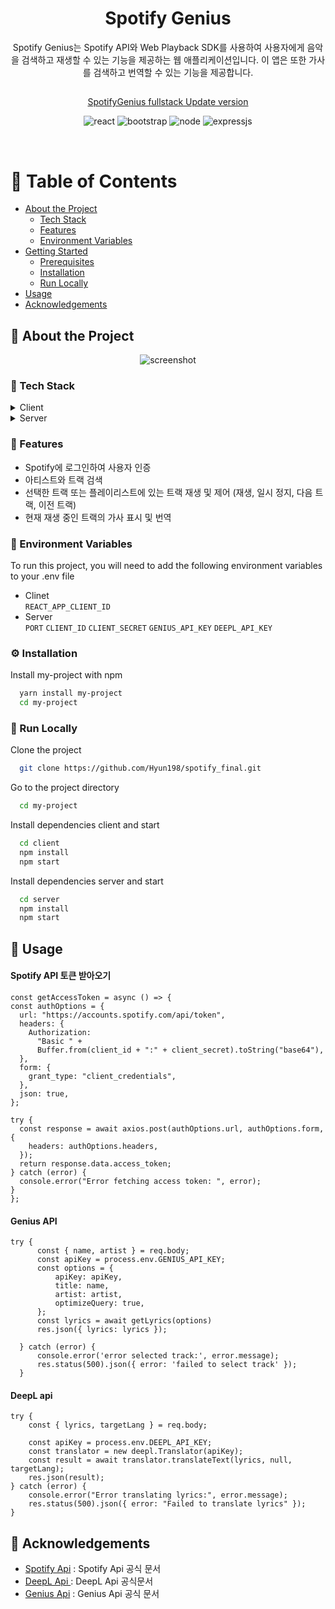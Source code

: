 <div align="center">


  <h1>Spotify Genius</h1>
  
  <p>
    Spotify Genius는 Spotify API와 Web Playback SDK를 사용하여 사용자에게 음악을 검색하고 재생할 수 있는 기능을 제공하는 웹 애플리케이션입니다. 이 앱은 또한 가사를 검색하고 번역할 수 있는 기능을 제공합니다.
  </p>
  <h2></h2><a href="https://github.com/Hyun198/spotify_final">SpotifyGenius fullstack Update version</a></h2>
<!-- Badges -->
<p>
  <img src="https://img.shields.io/badge/React-20232A?style=for-the-badge&logo=react&logoColor=61DAFB" alt="react" />
  <img src="https://img.shields.io/badge/Bootstrap-563D7C?style=for-the-badge&logo=bootstrap&logoColor=white" alt="bootstrap" />
  <img src="https://img.shields.io/badge/Node.js-43853D?style=for-the-badge&logo=node.js&logoColor=white" alt="node" />
  <img src="https://img.shields.io/badge/Express.js-404D59?style=for-the-badge" alt="expressjs" />
</p>
   
</div>

<br />

<!-- Table of Contents -->

# :notebook_with_decorative_cover: Table of Contents

- [About the Project](#star2-about-the-project)
  - [Tech Stack](#space_invader-tech-stack)
  - [Features](#dart-features)
  - [Environment Variables](#key-environment-variables)
- [Getting Started](#toolbox-getting-started)
  - [Prerequisites](#bangbang-prerequisites)
  - [Installation](#gear-installation)
  - [Run Locally](#running-run-locally)
- [Usage](#eyes-usage)
- [Acknowledgements](#gem-acknowledgements)

<!-- About the Project -->

## :star2: About the Project

<div align="center"> 
  <img src="./assets/image.png" alt="screenshot" />
</div>

<!-- TechStack -->

### :space_invader: Tech Stack

<details>
  <summary>Client</summary>
  <ul>
    <li>React : 사용자 인터페이스 구축</li>
    <li>Axios : HTTP 요청 처리</li>
    <li>Spotify API : 음악 데이터 및 재생 제어</li>
    <li>Spotify Web Playback SDK : Spotify 트랙 재생</li>
    <li>Genius API : 가사 불러오기</li>
    <li>DeepL API : 가사 번역하는데 사용</li>
  </ul>
</details>

<details>
  <summary>Server</summary>
  <ul>
    <li>Node, Express.js: 여러 api통신 처리 및 클라이언트 요청 응답</li>
  </ul>
</details>

<!-- Features -->

### :dart: Features

- Spotify에 로그인하여 사용자 인증
- 아티스트와 트랙 검색
- 선택한 트랙 또는 플레이리스트에 있는 트랙 재생 및 제어 (재생, 일시 정지, 다음 트랙, 이전 트랙)
- 현재 재생 중인 트랙의 가사 표시 및 번역

<!-- Env Variables -->

### :key: Environment Variables

To run this project, you will need to add the following environment variables to your .env file

- Clinet <br>
  `REACT_APP_CLIENT_ID`
- Server <br>
  `PORT`
  `CLIENT_ID`
  `CLIENT_SECRET`
  `GENIUS_API_KEY`
  `DEEPL_API_KEY`

<!-- Installation -->

### :gear: Installation

Install my-project with npm

```bash
  yarn install my-project
  cd my-project
```

<!-- Run Locally -->

### :running: Run Locally

Clone the project

```bash
  git clone https://github.com/Hyun198/spotify_final.git
```

Go to the project directory

```bash
  cd my-project
```

Install dependencies client and start

```bash
  cd client
  npm install
  npm start
```

Install dependencies server and start

```bash
  cd server
  npm install
  npm start
```

<!-- Usage -->

## :eyes: Usage

#### Spotify API 토큰 받아오기

    const getAccessToken = async () => {
    const authOptions = {
      url: "https://accounts.spotify.com/api/token",
      headers: {
        Authorization:
          "Basic " +
          Buffer.from(client_id + ":" + client_secret).toString("base64"),
      },
      form: {
        grant_type: "client_credentials",
      },
      json: true,
    };

    try {
      const response = await axios.post(authOptions.url, authOptions.form, {
        headers: authOptions.headers,
      });
      return response.data.access_token;
    } catch (error) {
      console.error("Error fetching access token: ", error);
    }
    };

#### Genius API

    try {
          const { name, artist } = req.body;
          const apiKey = process.env.GENIUS_API_KEY;
          const options = {
              apiKey: apiKey,
              title: name,
              artist: artist,
              optimizeQuery: true,
          };
          const lyrics = await getLyrics(options)
          res.json({ lyrics: lyrics });

      } catch (error) {
          console.error('error selected track:', error.message);
          res.status(500).json({ error: 'failed to select track' });
      }

#### DeepL api

    try {
        const { lyrics, targetLang } = req.body;

        const apiKey = process.env.DEEPL_API_KEY;
        const translator = new deepl.Translator(apiKey);
        const result = await translator.translateText(lyrics, null, targetLang);
        res.json(result);
    } catch (error) {
        console.error("Error translating lyrics:", error.message);
        res.status(500).json({ error: "Failed to translate lyrics" });
    }

<!-- Acknowledgments -->

## :gem: Acknowledgements

- [Spotify Api](https://developer.spotify.com/documentation/web-api) : Spotify Api 공식 문서
- [DeepL Api ](https://www.deepl.com/ko/pro-api/nl/pl/pro-api?utm_term=&utm_campaign=KO%7CPMAX%7CC%7CKorean&utm_source=google&utm_medium=paid&hsa_acc=1083354268&hsa_cam=20765813469&hsa_grp=&hsa_ad=&hsa_src=x&hsa_tgt=&hsa_kw=&hsa_mt=&hsa_net=adwords&hsa_ver=3&gad_source=1&gclid=CjwKCAjwreW2BhBhEiwAavLwfOwX4xfY-YatISqrWkm_hmOT_roV7hoNVLCdIVQ5Z_Ck2X7YPpsEgxoCNy4QAvD_BwE) : DeepL Api 공식문서
- [Genius Api](https://genius.com/developers) : Genius Api 공식 문서
